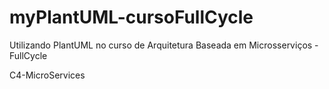 # myPlantUML-cursoFullCycle
Utilizando PlantUML no curso de Arquitetura Baseada em Microsserviços - FullCycle

C4-MicroServices
